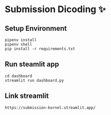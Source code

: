 # Submission Dicoding ✨

## Setup Environment
```
pipenv install
pipenv shell
pip install -r requirements.txt
```

## Run steamlit app
```
cd dashboard
streamlit run dashboard.py
```

## Link streamlit 
```
https://submission-kornel.streamlit.app/
```
